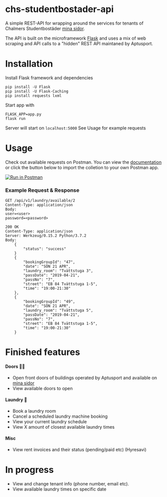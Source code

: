 # chs-studentbostader-api
A simple REST-API for wrapping around the services for tenants of Chalmers Studentbostäder [mina sidor](https://www.chalmersstudentbostader.se/min-bostad/). 

The API is built on the microframework [Flask](http://flask.pocoo.org/) and uses a mix of web scraping and API calls to a "hidden" REST API maintaned by Aptusport.

# Installation
Install Flask framework and dependencies
```
pip install -U Flask
pip install -U Flask-Caching
pip install requests lxml
```
Start app with
```
FLASK_APP=app.py
flask run
```
Server will start on `localhost:5000` See Usage for example requests


# Usage
Check out available requests on Postman. You can view the [documentation](https://documenter.getpostman.com/view/6066375/S1EUtF9a) or click the button below to import the colletion to your own Postman app.

[![Run in Postman](https://run.pstmn.io/button.svg)](https://app.getpostman.com/run-collection/c37165aed8d58936867b)

### Example Request & Response
```
GET /api/v1/laundry/available/2
Content-Type: application/json
Body: 
user=<user>
password=<password>
```
```
200 OK
Content-Type: application/json
Server: Werkzeug/0.15.2 Python/3.7.2
Body:
    {
        "status": "success"
    }
    {
        "bookingGroupId": "47",
        "date": "SÖN 21 APR",
        "laundry_room": "Tvättstuga 3",
        "passDate": "2019-04-21",
        "passNo": "7",
        "street": "EB 84 Tvättstuga 1-5",
        "time": "19:00-21:30"
    },
    {
        "bookingGroupId": "49",
        "date": "SÖN 21 APR",
        "laundry_room": "Tvättstuga 5",
        "passDate": "2019-04-21",
        "passNo": "7",
        "street": "EB 84 Tvättstuga 1-5",
        "time": "19:00-21:30"
    }
```

# Finished features
#### Doors 🔑🚪
  * Open front doors of buildings operated by Aptusport and available on [mina sidor](https://www.chalmersstudentbostader.se/min-bostad/)
  * View available doors to open
 
#### Laundry 🧺
 * Book a laundry room
 * Cancel a scheduled laundry machine booking
 * View your current laundry schedule
 * View X amount of closest available laundry times

#### Misc
 * View rent invoices and their status (pending/paid etc) (Hyresavi)

# In progress
 * View and change tenant info (phone number, email etc).
 * View available laundry times on specific date
